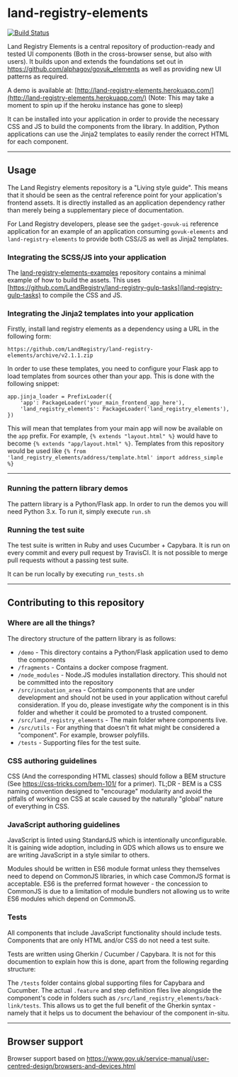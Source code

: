 # land-registry-elements
[![Build Status](https://travis-ci.org/LandRegistry/land-registry-elements.svg?branch=master)](https://travis-ci.org/LandRegistry/land-registry-elements)

Land Registry Elements is a central repository of production-ready and tested UI components (Both in the cross-browser sense, but also with users). It builds upon and extends the foundations set out in https://github.com/alphagov/govuk_elements as well as providing new UI patterns as required.

A demo is available at: [http://land-registry-elements.herokuapp.com/](http://land-registry-elements.herokuapp.com/)
(Note: This may take a moment to spin up if the heroku instance has gone to sleep)

It can be installed into your application in order to provide the necessary CSS and JS to build the components from the library. In addition, Python applications can use the Jinja2 templates to easily render the correct HTML for each component.

-------------------------------------------------------------------------------

## Usage

The Land Registry elements repository is a "Living style guide". This means that it should be seen as the central reference point for your application's frontend assets. It is directly installed as an application dependency rather than merely being a supplementary piece of documentation.

For Land Registry developers, please see the `gadget-govuk-ui` reference application for an example of an application consuming `govuk-elements` and `land-registry-elements` to provide both CSS/JS as well as Jinja2 templates.

### Integrating the SCSS/JS into your application

The [land-registry-elements-examples](https://github.com/LandRegistry/land-registry-elements-examples) repository contains a minimal example of how to build the assets. This uses [https://github.com/LandRegistry/land-registry-gulp-tasks](land-registry-gulp-tasks) to compile the CSS and JS.

### Integrating the Jinja2 templates into your application

Firstly, install land registry elements as a dependency using a URL in the following form:

`https://github.com/LandRegistry/land-registry-elements/archive/v2.1.1.zip`

In order to use these templates, you need to configure your Flask app to load templates from sources other than your app. This is done with the following snippet:

```
app.jinja_loader = PrefixLoader({
    'app': PackageLoader('your_main_frontend_app_here'),
    'land_registry_elements': PackageLoader('land_registry_elements'),
})
```

This will mean that templates from your main app will now be available on the `app` prefix. For example, `{% extends "layout.html" %}` would have to become `{% extends "app/layout.html" %}`. Templates from this repository would be used like `{% from 'land_registry_elements/address/template.html' import address_simple %}`


--------------------------------------------------------------------------------

### Running the pattern library demos
The pattern library is a Python/Flask app. In order to run the demos you will need Python 3.x. To run it, simply execute `run.sh`

### Running the test suite
The test suite is written in Ruby and uses Cucumber + Capybara. It is run on every commit and every pull request by TravisCI. It is not possible to merge pull requests without a passing test suite.

It can be run locally by executing `run_tests.sh`

--------------------------------------------------------------------------------

## Contributing to this repository

### Where are all the things?
The directory structure of the pattern library is as follows:

- `/demo` - This directory contains a Python/Flask application used to demo the components
- `/fragments` - Contains a docker compose fragment.
- `/node_modules` - Node.JS modules installation directory. This should not be committed into the repository
- `/src/incubation_area` - Contains components that are under development and should not be used in your application without careful consideration. If you do, please investigate _why_ the component is in this folder and whether it could be promoted to a trusted component.
- `/src/land_registry_elements` - The main folder where components live.
- `/src/utils` - For anything that doesn't fit what might be considered a "component". For example, browser polyfills.
- `/tests` - Supporting files for the test suite.

### CSS authoring guidelines

CSS (And the corresponding HTML classes) should follow a BEM structure (See https://css-tricks.com/bem-101/ for a primer). TL;DR - BEM is a CSS naming convention designed to "encourage" modularity and avoid the pitfalls of working on CSS at scale caused by the naturally "global" nature of everything in CSS.

### JavaScript authoring guidelines

JavaScript is linted using StandardJS which is intentionally unconfigurable. It is gaining wide adoption, including in GDS which allows us to ensure we are writing JavaScript in a style similar to others.

Modules should be written in ES6 module format unless they themselves need to depend on CommonJS libraries, in which case CommonJS format is acceptable. ES6 is the preferred format however - the concession to CommonJS is due to a limitation of module bundlers not allowing us to write ES6 modules which depend on CommonJS.

### Tests

All components that include JavaScript functionality should include tests. Components that are only HTML and/or CSS do not need a test suite.

Tests are written using Gherkin / Cucumber / Capybara. It is not for this documention to explain how this is done, apart from the following regarding structure:

The `/tests` folder contains global supporting files for Capybara and Cucumber. The actual `.feature` and step definition files live alongside the component's code in folders such as `/src/land_registry_elements/back-link/tests`. This allows us to get the full benefit of the Gherkin syntax - namely that it helps us to document the behaviour of the component in-situ.

--------------------------------------------------------------------------------

## Browser support
Browser support based on https://www.gov.uk/service-manual/user-centred-design/browsers-and-devices.html
